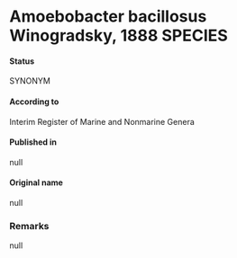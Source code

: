 # Amoebobacter bacillosus Winogradsky, 1888 SPECIES

#### Status
SYNONYM

#### According to
Interim Register of Marine and Nonmarine Genera

#### Published in
null

#### Original name
null

### Remarks
null